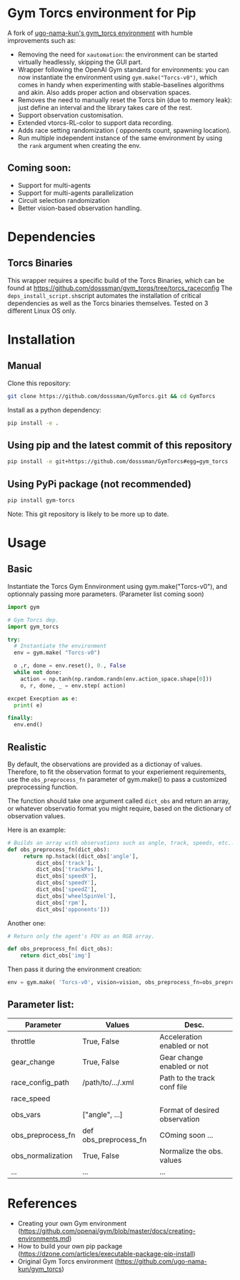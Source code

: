 # Gym Torcs environment for Pip

A fork of [ugo-nama-kun's gym_torcs environment](https://github.com/ugo-nama-kun/gym_torcs) with humble improvements such as:
- Removing the need for `xautomation`: the environment can be started virtually headlessly, skipping the GUI part.
- Wrapper following the OpenAI Gym standard for environments: you can now instantiate the environment using `gym.make("Torcs-v0")`,
 which comes in handy when experimenting with stable-baselines algorithms and akin. Also adds proper action and observation spaces.
- Removes the need to manually reset the Torcs bin (due to memory leak): just define an interval and the library takes care of the rest.
- Support observation customisation.
- Extended vtorcs-RL-color to support data recording.
- Adds race setting randomization ( opponents count, spawning location).
- Run multiple independent instance of the same environment by using the `rank` argument when creating the env.

## Coming soon:
- Support for multi-agents
- Support for multi-agents parallelization
- Circuit selection randomization
- Better vision-based observation handling.

# Dependencies
## Torcs Binaries

This wrapper requires a specific build of the Torcs Binaries, which can be found at https://github.com/dosssman/gym_torqs/tree/torcs_raceconfig
The `deps_install_script.sh`script automates the installation of critical dependencies as well as the Torcs binaries themselves.
Tested on 3 different Linux OS only.

# Installation

## Manual
Clone this repository:
```bash
git clone https://github.com/dosssman/GymTorcs.git && cd GymTorcs
```

Install as a python dependency:

```bash
pip install -e .
```

## Using pip and the latest commit of this repository
```bash
pip install -e git+https://github.com/dosssman/GymTorcs#egg=gym_torcs
```

## Using PyPi package (not recommended)
```bash
pip install gym-torcs
```
Note: This git repository is likely to be more up to date.
# Usage

## Basic

Instantiate the Torcs Gym Ennvironment using gym.make("Torcs-v0"), and optionnaly passing more parameters. (Parameter list coming soon)

```python
import gym

# Gym Torcs dep.
import gym_torcs

try:
  # Instantiate the environment
  env = gym.make( "Torcs-v0")

  o ,r, done = env.reset(), 0., False
  while not done:
    action = np.tanh(np.random.randn(env.action_space.shape[0]))
    o, r, done, _ = env.step( action)

excpet Execption as e:
  print( e)

finally:
  env.end()

```
## Realistic

By default, the observations are provided as a dictionay of values.
Therefore, to fit the observation format to your experiement requirements,
use the `obs_preprocess_fn` parameter of gym.make() to pass a customized
preprocessing function.

The function should take one argument called `dict_obs` and return an array,
or whatever observatio format you might require, based on the dictionary of
observation values.

Here is an example:
```python
# Builds an array with observations such as angle, track, speeds, etc...
def obs_preprocess_fn(dict_obs):
     return np.hstack((dict_obs['angle'],
         dict_obs['track'],
         dict_obs['trackPos'],
         dict_obs['speedX'],
         dict_obs['speedY'],
         dict_obs['speedZ'],
         dict_obs['wheelSpinVel'],
         dict_obs['rpm'],
         dict_obs['opponents']))
```
Another one:
```python
# Return only the agent's FOV as an RGB array.

def obs_preprocess_fn( dict_obs):
    return dict_obs['img']
```
Then pass it during the environment creation:
```python
env = gym.make( 'Torcs-v0', vision=vision, obs_preprocess_fn=obs_preprocess_fn)
```

## Parameter list:

|      Parameter      |      Values      |            Desc.             |
|---------------------|------------------|------------------------------|
|throttle             | True, False      | Acceleration enabled or not  |
|gear_change          | True, False      | Gear change enabled or not   |
|race_config_path     | /path/to/.../.xml| Path to the track conf file  |
|race_speed           |                  |                              |
|obs_vars             | ["angle", ...]   | Format of desired observation|
|obs_preprocess_fn    | def obs_preprocess_fn|COming soon ...           |
|obs_normalization    | True, False      | Normalize the obs. values    |
|...                  | ...              | ...                          |

# References
- Creating your own Gym environment (https://github.com/openai/gym/blob/master/docs/creating-environments.md)
- How to build your own pip package (https://dzone.com/articles/executable-package-pip-install)
- Original Gym Torcs environment (https://github.com/ugo-nama-kun/gym_torcs)
